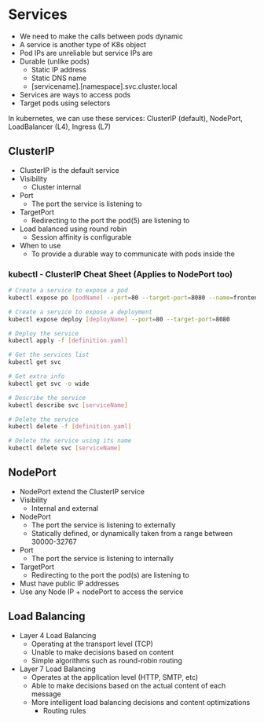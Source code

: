 # Services

- We need to make the calls between pods dynamic
- A service is another type of K8s object
- Pod IPs are unreliable but service IPs are
- Durable (unlike pods)
  - Static IP address
  - Static DNS name
  - [servicename].[namespace].svc.cluster.local
- Services are ways to access pods
- Target pods using selectors
 
In kubernetes, we can use these services: ClusterIP (default), NodePort, LoadBalancer (L4), Ingress (L7)

## ClusterIP

- ClusterIP is the default service
- Visibility
  - Cluster internal
- Port
  - The port the service is listening to
- TargetPort
  - Redirecting to the port the pod(5) are listening to
- Load balanced using round robin
  - Session affinity is configurable
- When to use
  - To provide a durable way to communicate with pods inside the

### kubectl - ClusterIP Cheat Sheet (Applies to NodePort too)

```bash
# Create a service to expose a pod
kubectl expose po [podName] --port=80 --target-port=8080 --name=frontend

# Create a service to expose a deployment
kubectl expose deploy [deployName] --port=80 --target-port=8080

# Deploy the service
kubectl apply -f [definition.yaml]

# Get the services list
kubectl get svc

# Get extra info
kubectl get svc -o wide

# Describe the service
kubectl describe svc [serviceName]

# Delete the service
kubectl delete -f [definition.yaml]

# Delete the service using its name
kubectl delete svc [serviceName]
```

## NodePort

- NodePort extend the ClusterIP service
- Visibility
  - Internal and external
- NodePort
  - The port the service is listening to externally
  - Statically defined, or dynamically taken from a range between 30000-32767
- Port
  - The port the service is listening to internally
- TargetPort
  - Redirecting to the port the pod(s) are listening to
- Must have public IP addresses
- Use any Node IP + nodePort to access the service

## Load Balancing

- Layer 4 Load Balancing
  - Operating at the transport level (TCP)
  - Unable to make decisions based on content
  - Simple algorithms such as round-robin routing
- Layer 7 Load Balancing
  - Operates at the application level (HTTP, SMTP, etc)
  - Able to make decisions based on the actual content of each message
  - More intelligent load balancing decisions and content optimizations
    - Routing rules
